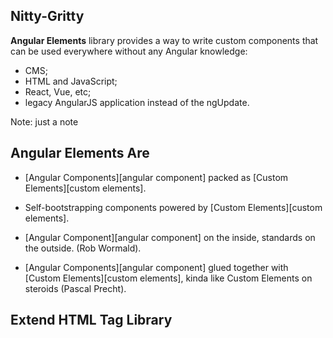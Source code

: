 ## Nitty-Gritty

**Angular Elements** <span class="text-highlight">library</span> provides a way to write custom components that can be used <span class="text-highlight">everywhere</span> without any Angular knowledge:
- CMS;
- HTML and JavaScript;
- React, Vue, etc;
- legacy AngularJS application instead of the ngUpdate.

Note:
just a note


## Angular Elements Are

- <p class="fragment fade-in-then-out">[Angular Components][angular component] packed as [Custom Elements][custom elements].</p>
- <p class="fragment fade-in-then-out">Self-bootstrapping components powered by [Custom Elements][custom elements].</p>
- <p class="fragment fade-in-then-out">[Angular Component][angular component] on the inside, standards on the outside. (Rob Wormald).</p>
- <p class="fragment fade-in-then-out">[Angular Components][angular component] glued together with [Custom Elements][custom elements], kinda like Custom Elements on steroids (Pascal Precht).</p>

<!-- References -->
[custom elements]: https://developer.mozilla.org/en-US/docs/Web/Web_Components/Using_custom_elements
[web components]: https://developer.mozilla.org/en-US/docs/Web/Web_Components
[angular component]: https://angular.io/guide/architecture-components
[web technologies]: https://developer.mozilla.org/en-US/docs/Web


## Extend HTML Tag Library

<div class="tweet" data-src="https://twitter.com/julienrenaux/status/957985488320843776?ref_src=twsrc%5Etfw"></div>